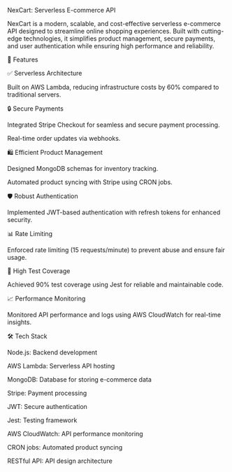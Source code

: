 NexCart: Serverless E-commerce API

NexCart is a modern, scalable, and cost-effective serverless e-commerce API designed to streamline online shopping experiences.
Built with cutting-edge technologies, it simplifies product management, secure payments, and user authentication while ensuring high performance and reliability.

🚀 Features

✅ Serverless Architecture

Built on AWS Lambda, reducing infrastructure costs by 60% compared to traditional servers.

🔒 Secure Payments

Integrated Stripe Checkout for seamless and secure payment processing.

Real-time order updates via webhooks.

🛍️ Efficient Product Management

Designed MongoDB schemas for inventory tracking.

Automated product syncing with Stripe using CRON jobs.

🛡️ Robust Authentication

Implemented JWT-based authentication with refresh tokens for enhanced security.

📊 Rate Limiting

Enforced rate limiting (15 requests/minute) to prevent abuse and ensure fair usage.

🧪 High Test Coverage

Achieved 90% test coverage using Jest for reliable and maintainable code.

📈 Performance Monitoring

Monitored API performance and logs using AWS CloudWatch for real-time insights.

🛠️ Tech Stack

Node.js: Backend development

AWS Lambda: Serverless API hosting

MongoDB: Database for storing e-commerce data

Stripe: Payment processing

JWT: Secure authentication

Jest: Testing framework

AWS CloudWatch: API performance monitoring

CRON jobs: Automated product syncing

RESTful API: API design architecture
